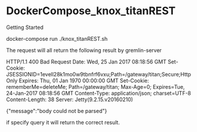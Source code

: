 # DockerCompose_knox_titanREST
Getting Started

docker-compose run 
./knox_titanREST.sh

The request will all return the following result by gremlin-server

HTTP/1.1 400 Bad Request
Date: Wed, 25 Jan 2017 08:18:56 GMT
Set-Cookie: JSESSIONID=1evell28k1mo0w9tbnfrf6vxu;Path=/gateway/titan;Secure;HttpOnly
Expires: Thu, 01 Jan 1970 00:00:00 GMT
Set-Cookie: rememberMe=deleteMe; Path=/gateway/titan; Max-Age=0; Expires=Tue, 24-Jan-2017 08:18:56 GMT
Content-Type: application/json; charset=UTF-8
Content-Length: 38
Server: Jetty(9.2.15.v20160210)

{"message":"body could not be parsed"}

if specify query it will return the correct result.
